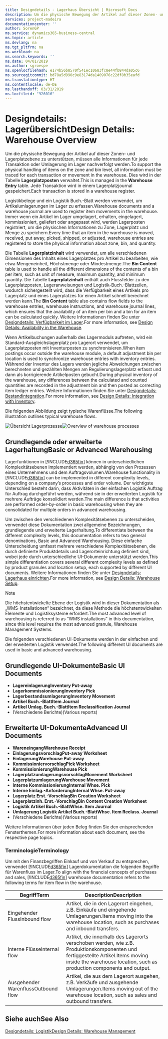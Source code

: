 ```yaml
---
title: Designdetails - Lagerhaus Übersicht | Microsoft Docs
description: Um die physische Bewegung der Artikel auf dieser Zonen- und Lagerplatzebene zu unterstützen, müssen alle Informationen für jede Transaktion oder Umlagerung im Lager nachverfolgt werden. Dies wird in der Tabelle **Lagerplatzposten** verwaltet. Jede Transaktion wird in einem Lagerplatzjournal gespeichert.
services: project-madeira
documentationcenter: ''
author: SorenGP
ms.service: dynamics365-business-central
ms.topic: article
ms.devlang: na
ms.tgt_pltfrm: na
ms.workload: na
ms.search.keywords: ''
ms.date: 04/01/2019
ms.author: sgroespe
ms.openlocfilehash: e174b56b8570f541ec10683fc8e44fb844da05c6
ms.sourcegitcommit: bd78a5d990c9e83174da1409076c22df8b35eafd
ms.translationtype: HT
ms.contentlocale: de-DE
ms.lasthandoff: 03/31/2019
ms.locfileid: "926016"
---
```

# <a name="design-details-warehouse-overview"></a><span data-ttu-id="13adc-105">Designdetails: Lagerübersicht</span><span class="sxs-lookup"><span data-stu-id="13adc-105">Design Details: Warehouse Overview</span></span>
<span data-ttu-id="13adc-106">Um die physische Bewegung der Artikel auf dieser Zonen- und Lagerplatzebene zu unterstützen, müssen alle Informationen für jede Transaktion oder Umlagerung im Lager nachverfolgt werden.</span><span class="sxs-lookup"><span data-stu-id="13adc-106">To support the physical handling of items on the zone and bin level, all information must be traced for each transaction or movement in the warehouse.</span></span> <span data-ttu-id="13adc-107">Dies wird in der Tabelle **Lagerplatzposten** verwaltet.</span><span class="sxs-lookup"><span data-stu-id="13adc-107">This is managed in the **Warehouse Entry** table.</span></span> <span data-ttu-id="13adc-108">Jede Transaktion wird in einem Lagerplatzjournal gespeichert.</span><span class="sxs-lookup"><span data-stu-id="13adc-108">Each transaction is stored in a warehouse register.</span></span>  

<span data-ttu-id="13adc-109">Logistikbelege und ein Logistik Buch.-Blatt werden verwendet, um Artikelumlagerungen im Lager zu erfassen.</span><span class="sxs-lookup"><span data-stu-id="13adc-109">Warehouse documents and a warehouse journal are used to register item movements in the warehouse.</span></span> <span data-ttu-id="13adc-110">Immer wenn ein Artikel im Lager umgelagert, erhalten, eingelagert, kommissioniert, geliefert oder angepasst wird, werden Lagerposten registriert, um die physischen Informationen zu Zone, Lagerplatz und Menge zu speichern.</span><span class="sxs-lookup"><span data-stu-id="13adc-110">Every time that an item in the warehouse is moved, received, put away, picked, shipped, or adjusted, warehouse entries are registered to store the physical information about zone, bin, and quantity.</span></span>

<span data-ttu-id="13adc-111">Die Tabelle **Lagerplatzinhalt** wird verwendet, um alle verschiedenen Dimensionen des Inhalts eines Lagerplatzes pro Artikel zu bearbeiten, wie etwa Mengeneinheit, Höchstmenge oder Mindestmenge.</span><span class="sxs-lookup"><span data-stu-id="13adc-111">The **Bin Content** table is used to handle all the different dimensions of the contents of a bin per item, such as unit of measure, maximum quantity, and minimum quantity.</span></span> <span data-ttu-id="13adc-112">Die Tabelle **Lagerplatzinhalt** enthält auch Flussfelder zu den Lagerplatzposten, Lageranweisungen und Logistik-Buch.-Blattzeilen, wodurch sichergestellt wird, dass die Verfügbarkeit eines Artikels pro Lagerplatz und eines Lagerplatzes für einen Artikel schnell berechnet werden kann.</span><span class="sxs-lookup"><span data-stu-id="13adc-112">The **Bin Content** table also contains flow fields to the warehouse entries, warehouse instructions, and warehouse journal lines, which ensures that the availability of an item per bin and a bin for an item can be calculated quickly.</span></span> <span data-ttu-id="13adc-113">Weitere Informationen finden Sie unter [Designdetails: Verfügbarkeit im Lager](design-details-availability-in-the-warehouse.md).</span><span class="sxs-lookup"><span data-stu-id="13adc-113">For more information, see [Design Details: Availability in the Warehouse](design-details-availability-in-the-warehouse.md).</span></span>  

<span data-ttu-id="13adc-114">Wenn Artikelbuchungen außerhalb des Lagermoduls auftreten, wird ein Standard-Ausgleichslagerplatz pro Lagerort verwendet, um Lagerplatzposten mit Inventurposten zu synchronisieren.</span><span class="sxs-lookup"><span data-stu-id="13adc-114">When item postings occur outside the warehouse module, a default adjustment bin per location is used to synchronize warehouse entries with inventory entries.</span></span> <span data-ttu-id="13adc-115">Während der Inventur des Lagers werden jegliche Abweichungen zwischen berechneten und gezählten Mengen am Regulierungslagerplatz erfasst und dann als korrigierende Artikelposten gebucht.</span><span class="sxs-lookup"><span data-stu-id="13adc-115">During physical inventory of the warehouse, any differences between the calculated and counted quantities are recorded in the adjustment bin and then posted as correcting item ledger entries.</span></span> <span data-ttu-id="13adc-116">Weitere Informationen finden Sie unter [Designdetails: Bestandintegration](design-details-integration-with-inventory.md).</span><span class="sxs-lookup"><span data-stu-id="13adc-116">For more information, see [Design Details: Integration with Inventory](design-details-integration-with-inventory.md).</span></span>  

<span data-ttu-id="13adc-117">Die folgenden Abbildung zeigt typische Warenflüsse.</span><span class="sxs-lookup"><span data-stu-id="13adc-117">The following illustration outlines typical warehouse flows.</span></span>  

<span data-ttu-id="13adc-118">![Übersicht Lagerprozesse](media/design_details_warehouse_management_overview.png "Übersicht Lagerprozesse")</span><span class="sxs-lookup"><span data-stu-id="13adc-118">![Overview of warehouse processes](media/design_details_warehouse_management_overview.png "Overview of warehouse processes")</span></span>  

## <a name="basic-or-advanced-warehousing"></a><span data-ttu-id="13adc-119">Grundlegende oder erweiterte Lagerhaltung</span><span class="sxs-lookup"><span data-stu-id="13adc-119">Basic or Advanced Warehousing</span></span>  
<span data-ttu-id="13adc-120">Lagerfunktionen in [!INCLUDE[d365fin](includes/d365fin_md.md)] können in unterschiedlichen Komplexitätsebenen implementiert werden, abhängig von den Prozessen eines Unternehmens und dem Auftragsvolumen.</span><span class="sxs-lookup"><span data-stu-id="13adc-120">Warehouse functionality in [!INCLUDE[d365fin](includes/d365fin_md.md)] can be implemented in different complexity levels, depending on a company’s processes and order volume.</span></span> <span data-ttu-id="13adc-121">Der wichtigste Unterschied besteht darin, dass Aktivitäten in der einfachen Logistik Auftrag für Auftrag durchgeführt werden, während sie in der erweiterten Logistik für mehrere Aufträge konsolidiert werden.</span><span class="sxs-lookup"><span data-stu-id="13adc-121">The main difference is that activities are performed order-by-order in basic warehousing when they are consolidated for multiple orders in advanced warehousing.</span></span>  

 <span data-ttu-id="13adc-122">Um zwischen den verschiedenen Komplexitätsebenen zu unterscheiden, verwendet diese Dokumentation zwei allgemeine Bezeichnungen, grundlegende und erweiterte Lagerhaltung.</span><span class="sxs-lookup"><span data-stu-id="13adc-122">To differentiate between the different complexity levels, this documentation refers to two general denominations, Basic and Advanced Warehousing.</span></span> <span data-ttu-id="13adc-123">Diese einfache Unterscheidung umfasst mehrere verschiedene Komplexitätsebenen, die durch definierte Produktdetails und Lagerorteinrichtung definiert sind, wobei jede durch unterschiedliche UI-Dokumente unterstützt werden.</span><span class="sxs-lookup"><span data-stu-id="13adc-123">This simple differentiation covers several different complexity levels as defined by product granules and location setup, each supported by different UI documents.</span></span> <span data-ttu-id="13adc-124">Weitere Informationen finden Sie unter [Designdetails: Lagerhaus einrichten](design-details-warehouse-setup.md).</span><span class="sxs-lookup"><span data-stu-id="13adc-124">For more information, see [Design Details: Warehouse Setup](design-details-warehouse-setup.md).</span></span>  

> [!NOTE]  
>  <span data-ttu-id="13adc-125">Die höchstentwickelte Ebene der Logistik wird in dieser Dokumentation als „WMS-Installationen“ bezeichnet, da diese Methode die höchstentwickelten Elemente und Logistiksysteme erfordert.</span><span class="sxs-lookup"><span data-stu-id="13adc-125">The most advanced level of warehousing is referred to as “WMS installations” in this documentation, since this level requires the most advanced granule, Warehouse Management Systems.</span></span>  

 <span data-ttu-id="13adc-126">Die folgenden verschiedenen UI-Dokumente werden in der einfachen und der erweiterten Logistik verwendet.</span><span class="sxs-lookup"><span data-stu-id="13adc-126">The following different UI documents are used in basic and advanced warehousing.</span></span>  

## <a name="basic-ui-documents"></a><span data-ttu-id="13adc-127">Grundlegende UI-Dokumente</span><span class="sxs-lookup"><span data-stu-id="13adc-127">Basic UI Documents</span></span>  

-   <span data-ttu-id="13adc-128">**Lagereinlagerung**</span><span class="sxs-lookup"><span data-stu-id="13adc-128">**Inventory Put-away**</span></span>  
-   <span data-ttu-id="13adc-129">**Lagerkommissionierung**</span><span class="sxs-lookup"><span data-stu-id="13adc-129">**Inventory Pick**</span></span>  
-   <span data-ttu-id="13adc-130">**Lagerbestandsumlagerung**</span><span class="sxs-lookup"><span data-stu-id="13adc-130">**Inventory Movement**</span></span>  
-   <span data-ttu-id="13adc-131">**Artikel Buch.-Blatt**</span><span class="sxs-lookup"><span data-stu-id="13adc-131">**Item Journal**</span></span>  
-   <span data-ttu-id="13adc-132">**Artikel Umlag. Buch.-Blatt**</span><span class="sxs-lookup"><span data-stu-id="13adc-132">**Item Reclassification Journal**</span></span>  
-   <span data-ttu-id="13adc-133">(Verschiedene Berichte)</span><span class="sxs-lookup"><span data-stu-id="13adc-133">(Various reports)</span></span>  

## <a name="advanced-ui-documents"></a><span data-ttu-id="13adc-134">Erweiterte UI-Dokumente</span><span class="sxs-lookup"><span data-stu-id="13adc-134">Advanced UI Documents</span></span>  

-   <span data-ttu-id="13adc-135">**Wareneingang**</span><span class="sxs-lookup"><span data-stu-id="13adc-135">**Warehouse Receipt**</span></span>  
-   <span data-ttu-id="13adc-136">**Einlagerungsvorschlag**</span><span class="sxs-lookup"><span data-stu-id="13adc-136">**Put-away Worksheet**</span></span>  
-   <span data-ttu-id="13adc-137">**Einlagerung**</span><span class="sxs-lookup"><span data-stu-id="13adc-137">**Warehouse Put-away**</span></span>  
-   <span data-ttu-id="13adc-138">**Kommissioniervorschlag**</span><span class="sxs-lookup"><span data-stu-id="13adc-138">**Pick Worksheet**</span></span>  
-   <span data-ttu-id="13adc-139">**Kommissionierung**</span><span class="sxs-lookup"><span data-stu-id="13adc-139">**Warehouse Pick**</span></span>  
-   <span data-ttu-id="13adc-140">**Lagerplatzumlagerungsvorschlag**</span><span class="sxs-lookup"><span data-stu-id="13adc-140">**Movement Worksheet**</span></span>  
-   <span data-ttu-id="13adc-141">**Lagerplatzumlagerung**</span><span class="sxs-lookup"><span data-stu-id="13adc-141">**Warehouse Movement**</span></span>  
-   <span data-ttu-id="13adc-142">**Interne Kommissionierung**</span><span class="sxs-lookup"><span data-stu-id="13adc-142">**Internal Whse. Pick**</span></span>  
-   <span data-ttu-id="13adc-143">**Interne Einlag.-Anforderung**</span><span class="sxs-lookup"><span data-stu-id="13adc-143">**Internal Whse. Put-away**</span></span>  
-   <span data-ttu-id="13adc-144">**Lagerplatz Erst.-Vorschlag**</span><span class="sxs-lookup"><span data-stu-id="13adc-144">**Bin Creation Worksheet**</span></span>  
-   <span data-ttu-id="13adc-145">**Lagerplatzinh. Erst.-Vorschlag**</span><span class="sxs-lookup"><span data-stu-id="13adc-145">**Bin Content Creation Worksheet**</span></span>  
-   <span data-ttu-id="13adc-146">**Logistik Artikel Buch.-Blatt**</span><span class="sxs-lookup"><span data-stu-id="13adc-146">**Whse. Item Journal**</span></span>  
-   <span data-ttu-id="13adc-147">**Umlagerung Logistik Artikel Buch.-Blatt**</span><span class="sxs-lookup"><span data-stu-id="13adc-147">**Whse. Item Reclass. Journal**</span></span>  
-   <span data-ttu-id="13adc-148">(Verschiedene Berichte)</span><span class="sxs-lookup"><span data-stu-id="13adc-148">(Various reports)</span></span>  

<span data-ttu-id="13adc-149">Weitere Informationen über jeden Beleg finden Sie den entsprechenden Fensterthemen.</span><span class="sxs-lookup"><span data-stu-id="13adc-149">For more information about each document, see the respective page topics.</span></span>  

### <a name="terminology"></a><span data-ttu-id="13adc-150">Terminologie</span><span class="sxs-lookup"><span data-stu-id="13adc-150">Terminology</span></span>  
<span data-ttu-id="13adc-151">Um mit den Finanzbegriffen Einkauf und von Verkauf zu entsprechen, verwendet [!INCLUDE[d365fin](includes/d365fin_md.md)] Lagerdokumentation die folgenden Begriffe für Warenfluss im Lager.</span><span class="sxs-lookup"><span data-stu-id="13adc-151">To align with the financial concepts of purchases and sales, [!INCLUDE[d365fin](includes/d365fin_md.md)] warehouse documentation refers to the following terms for item flow in the warehouse.</span></span>  

|<span data-ttu-id="13adc-152">Begriff</span><span class="sxs-lookup"><span data-stu-id="13adc-152">Term</span></span>|<span data-ttu-id="13adc-153">Description</span><span class="sxs-lookup"><span data-stu-id="13adc-153">Description</span></span>|  
|----------|---------------------------------------|  
|<span data-ttu-id="13adc-154">Eingehender Fluss</span><span class="sxs-lookup"><span data-stu-id="13adc-154">Inbound flow</span></span>|<span data-ttu-id="13adc-155">Artikel, die in den Lagerort eingehen, z.B. Einkäufe und eingehende Umlagerungen.</span><span class="sxs-lookup"><span data-stu-id="13adc-155">Items moving into the warehouse location, such as purchases and inbound transfers.</span></span>|  
|<span data-ttu-id="13adc-156">Interne Flüsse</span><span class="sxs-lookup"><span data-stu-id="13adc-156">Internal flow</span></span>|<span data-ttu-id="13adc-157">Artikel, die innerhalb des Lagerorts verschoben werden, wie z.B. Produktionskomponenten und fertiggestellte Artikel.</span><span class="sxs-lookup"><span data-stu-id="13adc-157">Items moving inside the warehouse location, such as production components and output.</span></span>|  
|<span data-ttu-id="13adc-158">Ausgehender Warenfluss</span><span class="sxs-lookup"><span data-stu-id="13adc-158">Outbound flow</span></span>|<span data-ttu-id="13adc-159">Artikel, die aus dem Lagerort ausgehen, z.B. Verkäufe und ausgehende Umlagerungen.</span><span class="sxs-lookup"><span data-stu-id="13adc-159">Items moving out of the warehouse location, such as sales and outbound transfers.</span></span>|  

## <a name="see-also"></a><span data-ttu-id="13adc-160">Siehe auch</span><span class="sxs-lookup"><span data-stu-id="13adc-160">See Also</span></span>  
 [<span data-ttu-id="13adc-161">Designdetails: Logistik</span><span class="sxs-lookup"><span data-stu-id="13adc-161">Design Details: Warehouse Management</span></span>](design-details-warehouse-management.md)
